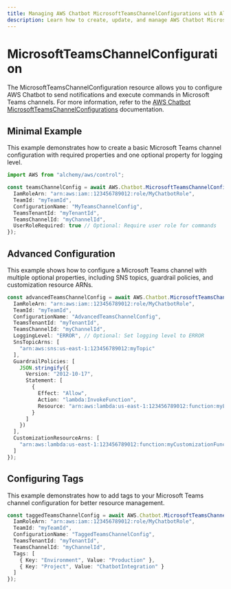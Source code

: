 ```yaml
---
title: Managing AWS Chatbot MicrosoftTeamsChannelConfigurations with Alchemy
description: Learn how to create, update, and manage AWS Chatbot MicrosoftTeamsChannelConfigurations using Alchemy Cloud Control.
---
```


# MicrosoftTeamsChannelConfiguration

The MicrosoftTeamsChannelConfiguration resource allows you to configure AWS Chatbot to send notifications and execute commands in Microsoft Teams channels. For more information, refer to the [AWS Chatbot MicrosoftTeamsChannelConfigurations](https://docs.aws.amazon.com/chatbot/latest/userguide/) documentation.

## Minimal Example

This example demonstrates how to create a basic Microsoft Teams channel configuration with required properties and one optional property for logging level.

```ts
import AWS from "alchemy/aws/control";

const teamsChannelConfig = await AWS.Chatbot.MicrosoftTeamsChannelConfiguration("myTeamsChannelConfig", {
  IamRoleArn: "arn:aws:iam::123456789012:role/MyChatbotRole",
  TeamId: "myTeamId",
  ConfigurationName: "MyTeamsChannelConfig",
  TeamsTenantId: "myTenantId",
  TeamsChannelId: "myChannelId",
  UserRoleRequired: true // Optional: Require user role for commands
});
```

## Advanced Configuration

This example shows how to configure a Microsoft Teams channel with multiple optional properties, including SNS topics, guardrail policies, and customization resource ARNs.

```ts
const advancedTeamsChannelConfig = await AWS.Chatbot.MicrosoftTeamsChannelConfiguration("advancedTeamsChannelConfig", {
  IamRoleArn: "arn:aws:iam::123456789012:role/MyChatbotRole",
  TeamId: "myTeamId",
  ConfigurationName: "AdvancedTeamsChannelConfig",
  TeamsTenantId: "myTenantId",
  TeamsChannelId: "myChannelId",
  LoggingLevel: "ERROR", // Optional: Set logging level to ERROR
  SnsTopicArns: [
    "arn:aws:sns:us-east-1:123456789012:myTopic"
  ],
  GuardrailPolicies: [
    JSON.stringify({
      Version: "2012-10-17",
      Statement: [
        {
          Effect: "Allow",
          Action: "lambda:InvokeFunction",
          Resource: "arn:aws:lambda:us-east-1:123456789012:function:myLambdaFunction"
        }
      ]
    })
  ],
  CustomizationResourceArns: [
    "arn:aws:lambda:us-east-1:123456789012:function:myCustomizationFunction"
  ]
});
```

## Configuring Tags

This example demonstrates how to add tags to your Microsoft Teams channel configuration for better resource management.

```ts
const taggedTeamsChannelConfig = await AWS.Chatbot.MicrosoftTeamsChannelConfiguration("taggedTeamsChannelConfig", {
  IamRoleArn: "arn:aws:iam::123456789012:role/MyChatbotRole",
  TeamId: "myTeamId",
  ConfigurationName: "TaggedTeamsChannelConfig",
  TeamsTenantId: "myTenantId",
  TeamsChannelId: "myChannelId",
  Tags: [
    { Key: "Environment", Value: "Production" },
    { Key: "Project", Value: "ChatbotIntegration" }
  ]
});
```